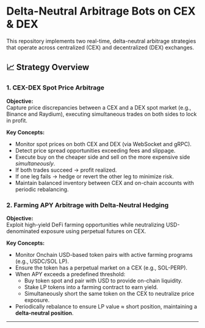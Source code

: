 # Delta-Neutral Arbitrage Bots on CEX & DEX

This repository implements two real-time, delta-neutral arbitrage strategies that operate across centralized (CEX) and decentralized (DEX) exchanges.

## 📈 Strategy Overview

### 1. **CEX-DEX Spot Price Arbitrage**

**Objective:**  
Capture price discrepancies between a CEX and a DEX spot market (e.g., Binance and Raydium), executing simultaneous trades on both sides to lock in profit.

**Key Concepts:**
- Monitor spot prices on both CEX and DEX (via WebSocket and gRPC).
- Detect price spread opportunities exceeding fees and slippage.
- Execute buy on the cheaper side and sell on the more expensive side *simultaneously*.
- If both trades succeed → profit realized.
- If one leg fails → hedge or revert the other leg to minimize risk.
- Maintain balanced inventory between CEX and on-chain accounts with periodic rebalancing.

### 2. **Farming APY Arbitrage with Delta-Neutral Hedging**

**Objective:**  
Exploit high-yield DeFi farming opportunities while neutralizing USD-denominated exposure using perpetual futures on CEX.

**Key Concepts:**
- Monitor Onchain USD-based token pairs with active farming programs (e.g., USDC/SOL LP).
- Ensure the token has a perpetual market on a CEX (e.g., SOL-PERP).
- When APY exceeds a predefined threshold:
  - Buy token spot and pair with USD to provide on-chain liquidity.
  - Stake LP tokens into a farming contract to earn yield.
  - Simultaneously short the same token on the CEX to neutralize price exposure.
- Periodically rebalance to ensure LP value ≈ short position, maintaining a **delta-neutral position**.

---

